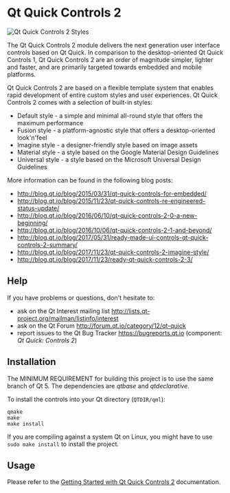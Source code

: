 Qt Quick Controls 2
===================

![Qt Quick Controls 2 Styles](https://doc.qt.io/qt-5/images/qtquickcontrols2-styles.png)

The Qt Quick Controls 2 module delivers the next generation user interface
controls based on Qt Quick. In comparison to the desktop-oriented Qt Quick
Controls 1, Qt Quick Controls 2 are an order of magnitude simpler, lighter and
faster, and are primarily targeted towards embedded and mobile platforms.

Qt Quick Controls 2 are based on a flexible template system that enables rapid
development of entire custom styles and user experiences. Qt Quick Controls 2
comes with a selection of built-in styles:

- Default style - a simple and minimal all-round style that offers the maximum performance
- Fusion style - a platform-agnostic style that offers a desktop-oriented look'n'feel
- Imagine style - a designer-friendly style based on image assets
- Material style - a style based on the Google Material Design Guidelines
- Universal style - a style based on the Microsoft Universal Design Guidelines

More information can be found in the following blog posts:

- http://blog.qt.io/blog/2015/03/31/qt-quick-controls-for-embedded/
- http://blog.qt.io/blog/2015/11/23/qt-quick-controls-re-engineered-status-update/
- http://blog.qt.io/blog/2016/06/10/qt-quick-controls-2-0-a-new-beginning/
- http://blog.qt.io/blog/2016/10/06/qt-quick-controls-2-1-and-beyond/
- http://blog.qt.io/blog/2017/05/31/ready-made-ui-controls-qt-quick-controls-2-summary/
- http://blog.qt.io/blog/2017/11/23/qt-quick-controls-2-imagine-style/
- http://blog.qt.io/blog/2017/11/23/ready-qt-quick-controls-2-3/

## Help

If you have problems or questions, don't hesitate to:

- ask on the Qt Interest mailing list http://lists.qt-project.org/mailman/listinfo/interest
- ask on the Qt Forum http://forum.qt.io/category/12/qt-quick
- report issues to the Qt Bug Tracker https://bugreports.qt.io (component: *Qt Quick: Controls 2*)

## Installation

The MINIMUM REQUIREMENT for building this project is to use the same branch
of Qt 5. The dependencies are *qtbase* and *qtdeclarative*.

To install the controls into your Qt directory (```QTDIR/qml```):

    qmake
    make
    make install

If you are compiling against a system Qt on Linux, you might have to use
```sudo make install``` to install the project.

## Usage

Please refer to the [Getting Started with Qt Quick Controls 2](https://doc.qt.io/qt-5/qtquickcontrols2-gettingstarted.html) documentation.
